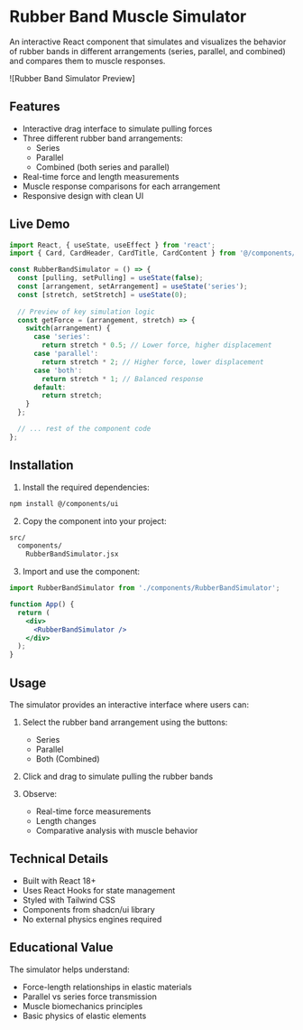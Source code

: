 # Rubber Band Muscle Simulator

An interactive React component that simulates and visualizes the behavior of rubber bands in different arrangements (series, parallel, and combined) and compares them to muscle responses.

![Rubber Band Simulator Preview]

## Features

- Interactive drag interface to simulate pulling forces
- Three different rubber band arrangements:
  - Series
  - Parallel
  - Combined (both series and parallel)
- Real-time force and length measurements
- Muscle response comparisons for each arrangement
- Responsive design with clean UI

## Live Demo

```jsx
import React, { useState, useEffect } from 'react';
import { Card, CardHeader, CardTitle, CardContent } from '@/components/ui/card';

const RubberBandSimulator = () => {
  const [pulling, setPulling] = useState(false);
  const [arrangement, setArrangement] = useState('series');
  const [stretch, setStretch] = useState(0);
  
  // Preview of key simulation logic
  const getForce = (arrangement, stretch) => {
    switch(arrangement) {
      case 'series':
        return stretch * 0.5; // Lower force, higher displacement
      case 'parallel':
        return stretch * 2; // Higher force, lower displacement
      case 'both':
        return stretch * 1; // Balanced response
      default:
        return stretch;
    }
  };

  // ... rest of the component code
};
```

## Installation

1. Install the required dependencies:
```bash
npm install @/components/ui
```

2. Copy the component into your project:
```bash
src/
  components/
    RubberBandSimulator.jsx
```

3. Import and use the component:
```jsx
import RubberBandSimulator from './components/RubberBandSimulator';

function App() {
  return (
    <div>
      <RubberBandSimulator />
    </div>
  );
}
```

## Usage

The simulator provides an interactive interface where users can:

1. Select the rubber band arrangement using the buttons:
   - Series
   - Parallel
   - Both (Combined)

2. Click and drag to simulate pulling the rubber bands

3. Observe:
   - Real-time force measurements
   - Length changes
   - Comparative analysis with muscle behavior

## Technical Details

- Built with React 18+
- Uses React Hooks for state management
- Styled with Tailwind CSS
- Components from shadcn/ui library
- No external physics engines required

## Educational Value

The simulator helps understand:
- Force-length relationships in elastic materials
- Parallel vs series force transmission
- Muscle biomechanics principles
- Basic physics of elastic elements

